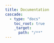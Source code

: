```yaml
---
title: Documentation
cascade:
  - type: "docs"
    toc_root: true
    _target:
      path: "/**"
---
```

